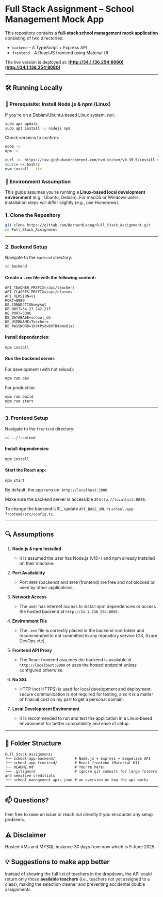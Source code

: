 # Full Stack Assignment – School Management Mock App

This repository contains a **full-stack school management mock application** consisting of two directories:

* `backend` – A TypeScript + Express API
* `frontend` – A ReactJS frontend using Material UI

The live version is deployed at: **[http://34.1.136.254:8080](http://34.1.136.254:8080)**

---

## 🛠️ Running Locally

### 🧰 Prerequisite: Install Node.js & npm (Linux)

If you're on a Debian/Ubuntu-based Linux system, run:

```bash
sudo apt update
sudo apt install -y nodejs npm
```

Check versions to confirm:

```bash
node -v
npm -v
```

```bash
curl -o- https://raw.githubusercontent.com/nvm-sh/nvm/v0.39.5/install.sh | bash
source ~/.bashrc
nvm install --lts
```

### 🧾 Environment Assumption

This guide assumes you're running a **Linux-based local development environment** (e.g., Ubuntu, Debian).
For macOS or Windows users, installation steps will differ slightly (e.g., use Homebrew).

### 1. Clone the Repository

```bash
git clone https://github.com/BernardLeong/Full_Stack_Assignment.git
cd Full_Stack_Assignment
```

---

### 2. Backend Setup

Navigate to the `backend` directory:

```bash
cd backend
```

#### Create a `.env` file with the following content:

```env
API_TEACHER_PREFIX=/api/teachers
API_CLASSES_PREFIX=/api/classes
API_VERSION=v1
PORT=8080
DB_CONNECTION=mysql
DB_HOST=34.27.242.215
DB_PORT=3306
DB_DATABASE=school_db
DB_USERNAME=Teachers
DB_PASSWORD=1k9tPydwB0TB4bmoU1a2
```

#### Install dependencies:

```bash
npm install
```

#### Run the backend server:

For development (with hot reload):

```bash
npm run dev
```

For production:

```bash
npm run build
npm run start
```

---

### 3. Frontend Setup

Navigate to the `frontend` directory:

```bash
cd ../frontend
```

#### Install dependencies:

```bash
npm install
```

#### Start the React app:

```bash
npm start
```

By default, the app runs on: `http://localhost:3000`

Make sure the backend server is accessible at `http://localhost:8080`.

To change the backend URL, update `API_BASE_URL` in `school-app-frontend/src/config.ts`.

---

## 🔍 Assumptions

1. **Node.js & npm Installed**

   * It is assumed the user has Node.js (v18+) and npm already installed on their machine.


2. **Port Availability**

   * Port `8080` (backend) and `3000` (frontend) are free and not blocked or used by other applications.

4. **Network Access**

   * The user has internet access to install npm dependencies or access the hosted backend at `http://34.1.136.254:8080`.

5. **Environment File**

   * The `.env` file is correctly placed in the backend root folder and recommended to not committed to any repository service (Git, Azure DevOps etc).

6. **Frontend API Proxy**

   * The React frontend assumes the backend is available at `http://localhost:8080` or uses the hosted endpoint unless configured otherwise.

7. **No SSL**

   * HTTP (not HTTPS) is used for local development and deployment; secure communication is not required for testing, also it is a matter of finacial cost on my part to get a personal domain.

7. **Local Development Environment**

   * It is recommended to run and test the application in a Linux-based environment for better compatibility and ease of setup.

---

## 📁 Folder Structure

```
Full_Stack_Assignment/
├── school-app-backend/         # Node.js + Express + Sequelize API
├── school-app-frontend/        # React frontend (Material UI)
└── README.md                   # You're here!
└── .gitignore                  # ignore git commits for large folders and senstive creditials
└── school_management_apis.json # an overview on how the api works
```

---

## 📫 Questions?

Feel free to raise an issue or reach out directly if you encounter any setup problems.


## ⚠️ Disclaimer

Hosted VMs and MYSQL instance 30 days from now which is 9 June 2025


## 💡 Suggestions to make app better

Instead of showing the full list of teachers in the dropdown, the API could return only those **available teachers** (i.e., teachers not yet assigned to a class), making the selection cleaner and preventing accidental double assignments.